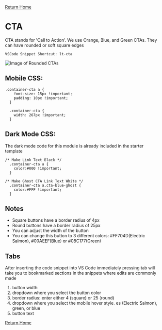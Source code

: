 
[Return Home](index.md)

# CTA
CTA stands for 'Call to Action'. We use Orange, Blue, and Green CTAs. They can have rounded or soft square edges
```
VSCode Snippet Shortcut: lt-cta
```


![Image of Rounded CTAs](https://s3.amazonaws.com/marketing.lendingtree.com/email/module-library/lt-cta-round.png)


## Mobile CSS:
```
.container-cta a {
    font-size: 15px !important;
    padding: 10px !important;
  }

  .container-cta {
    width: 267px !important;
  }

```

## Dark Mode CSS:
The dark mode code for this module is already included in the starter template
```
/* Make Link Text Black */
  .container-cta a {
    color:#000 !important;
  }

/* Make Ghost CTA Link Text White */
  .container-cta a.cta-blue-ghost {
    color:#FFF !important;
  }
```

## Notes
- Square buttons have a border radius of 4px
- Round buttons have a border radius of 25px
- You can adjust the width of the button
- You can change this button to 3 different colors: #FF704D(Electric Salmon), #00AEEF(Blue) or #08C177(Green)

## Tabs
After inserting the code snippet into VS Code immediately pressing tab will take you to bookmarked sections in the snippets where edits are commonly made
1. button width
2. dropdown where you select the button color
3. border radius: enter either 4 (square) or 25 (round)
4. dropdown where you select the mobile hover style. es (Electric Salmon), green, or blue
5. button text

[Return Home](index.md)
